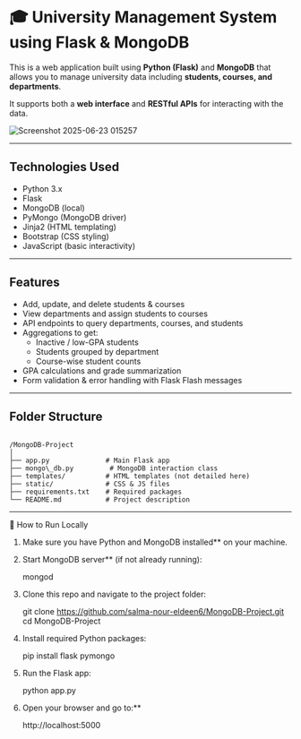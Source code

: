  
# 🎓 University Management System using Flask & MongoDB

This is a web application built using **Python (Flask)** and **MongoDB** that allows you to manage university data including **students, courses, and departments**.

It supports both a **web interface** and **RESTful APIs** for interacting with the data.

![Screenshot 2025-06-23 015257](https://github.com/user-attachments/assets/c1ff36ab-e104-49ac-8f0b-b0d8c00da742)

---

## Technologies Used

- Python 3.x
- Flask
- MongoDB (local)
- PyMongo (MongoDB driver)
- Jinja2 (HTML templating)
- Bootstrap (CSS styling)
- JavaScript (basic interactivity)

---

## Features

- Add, update, and delete students & courses
- View departments and assign students to courses
- API endpoints to query departments, courses, and students
- Aggregations to get:
  - Inactive / low-GPA students
  - Students grouped by department
  - Course-wise student counts
- GPA calculations and grade summarization
- Form validation & error handling with Flask Flash messages

---

## Folder Structure

```

/MongoDB-Project
│
├── app.py              # Main Flask app
├── mongo\_db.py         # MongoDB interaction class
├── templates/          # HTML templates (not detailed here)
├── static/             # CSS & JS files
├── requirements.txt    # Required packages
└── README.md           # Project description

````

---

🚀 How to Run Locally

1. Make sure you have Python and MongoDB installed** on your machine.

2. Start MongoDB server** (if not already running):

   mongod
 

3. Clone this repo and navigate to the project folder:

   git clone https://github.com/salma-nour-eldeen6/MongoDB-Project.git
   cd MongoDB-Project
  

4. Install required Python packages:

   pip install flask pymongo
 

5. Run the Flask app:

   python app.py
 

6. Open your browser and go to:**

   http://localhost:5000
 

 
